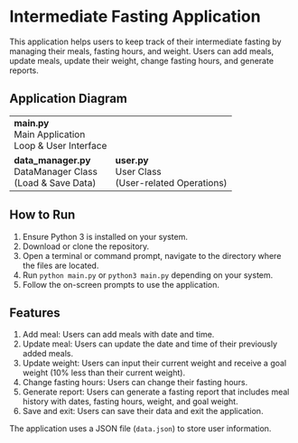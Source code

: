 # Intermediate Fasting Application

This application helps users to keep track of their intermediate fasting by managing their meals, fasting hours, and weight. Users can add meals, update meals, update their weight, change fasting hours, and generate reports.

## Application Diagram
<table>
  <tr>
    <td colspan="3">
      <strong>main.py</strong>
      <br>
      Main Application
      <br>
      Loop & User Interface
    </td>
  </tr>
  <tr>
    <td>
      <strong>data_manager.py</strong>
      <br>
      DataManager Class
      <br>
      (Load & Save Data)
    </td>
    <td></td>
    <td>
      <strong>user.py</strong>
      <br>
      User Class
      <br>
      (User-related Operations)
    </td>
  </tr>
</table>

## How to Run

1. Ensure Python 3 is installed on your system.
2. Download or clone the repository.
3. Open a terminal or command prompt, navigate to the directory where the files are located.
4. Run `python main.py` or `python3 main.py` depending on your system.
5. Follow the on-screen prompts to use the application.

## Features

1. Add meal: Users can add meals with date and time.
2. Update meal: Users can update the date and time of their previously added meals.
3. Update weight: Users can input their current weight and receive a goal weight (10% less than their current weight).
4. Change fasting hours: Users can change their fasting hours.
5. Generate report: Users can generate a fasting report that includes meal history with dates, fasting hours, weight, and goal weight.
6. Save and exit: Users can save their data and exit the application.

The application uses a JSON file (`data.json`) to store user information.

